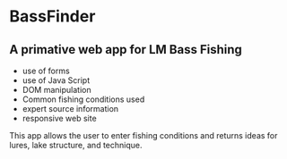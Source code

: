 # BassFinder
## A primative web app for LM Bass Fishing

+ use of forms
+ use of Java Script
+ DOM manipulation
+ Common fishing conditions used
+ expert source information
+ responsive web site

This app allows the user to enter fishing conditions
and returns ideas for lures, lake structure, and technique.